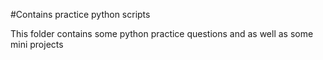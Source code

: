 #Contains practice python scripts

This folder contains some python practice questions and as well as some mini projects

